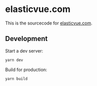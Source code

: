 # elasticvue.com

This is the sourcecode for [elasticvue.com](elasticvue.com).

## Development

Start a dev server:

```bash
yarn dev
```

Build for production:

```bash
yarn build
```

